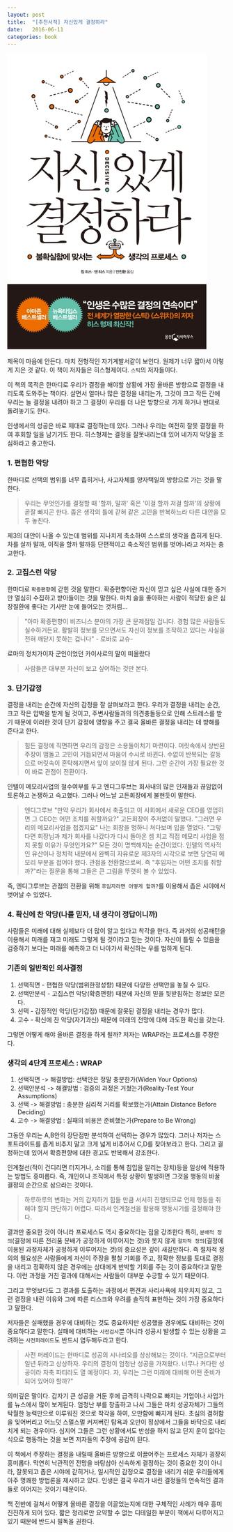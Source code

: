 ```yaml
---
layout: post
title:  "[추천서적] 자신있게 결정하라"
date:   2016-06-11
categories: book
---
```


![decisive](/assets/images/decisive.jpg)

제목이 마음에 안든다. 마치 전형적인 자기계발서같이 보인다. 원제가 너무 짧아서 이렇게 지은 것 같다.
이 책이 저자들은 히스형제이다. `스틱`의 저자들이다.

이 책의 목적은 한마디로 우리가 결정을 해야할 상황에 가장 올바른 방향으로 결정을 내리도록 도와주는 책이다.
살면서 얼마나 많은 결정을 내리는가, 그것이 크고 작든 간에 우리는 늘 결정을 내려야 하고 그 결정이 우리를 더 나은 방향으로 가게 하거나 반대로 돌려놓기도 한다.

인생에서의 성공은 바로 제대로 결정하는데 있다. 그러나 우리는 여전히 잘못 결정을 하여 후회할 일을 남기기도 한다.
히스형제는 결정을 잘못내리는데 있어 네가지 악당을 조심하라고 충고한다.

### 1. 편협한 악당

한마디로 선택의 범위를 너무 좁히거나, 사고자체를 양자택일의 방향으로 가는 것을 말한다.

>우리는 무엇인가를 결정할 때 '할까, 말까' 혹은 '이걸 할까 저걸 할까'의 상황에 곧잘 빠지곤 한다. 좁은 생각의 틀에 갇혀 같은 고민을 반복하느라 다른 대안을 모두 놓친다.

제3의 대안이 나올 수 있는데 범위를 지나치게 축소하여 스스로의 생각을 좁히게 된다. 차를 살까 말까, 이직을 할까 말까등 단편적이고 축소적인 범위를 벗어나라고 저자는 충고한다.

### 2. 고집스런 악당

한마디로 `확증편향`에 갇힌 것을 말한다. 확증편향이란 자신이 믿고 싶은 사실에 대한 증거만 열심히 수집하고 받아들이는 것을 말한다.
마치 술을 좋아하는 사람이 적당한 술은 심장질환에 좋다는 기사만 눈에 들어오는 것처럼...

>"아마 확증편향이 비즈니스 분야의 가장 큰 문제점일 겁니다. 경험 많은 사람들도 실수하거든요. 활발히 정보를 모으면서도 자신이 정보를 조작하고 있다는 사실을 전혀 깨닫지 못하는 겁니다" - 로바로 교슈-

로마의 정치가이자 군인이었던 카이사르의 말이 떠올랐다

>사람들은 대부분 자신이 보고 싶어하는 것만 본다.


### 3. 단기감정

결정을 내리는 순간에 자신의 감정을 잘 살펴보라고 한다. 우리가 결정을 내리는 순간, 크고 작은 압박을 받게 될 것이고, 주변사람들과의 의견충돌등으로 인해 스트레스를 받기 때문에 이러한 것이 단기 감정에 영향을 주고 결국 올바른 결정을 내리는 데 방해를 준다고 한다.

>힘든 결정에 직면하면 우리의 감정은 소용돌이치기 마련이다. 머릿속에서 상반된 주장이 맴돌고 고민이 거듭되면서 마음이 수시로 바뀐다. 수없이 반복되는 갈등으로 머릿속이 혼탁해지면서 앞이 보이질 않게 된다. 그런 순간이 가장 필요한 것이 바로 관점이 전환이다.

인텔이 메모리사업의 철수여부를 두고 엔디그루브는 회사내의 많은 인재들과 끊임없이 토론하고 논쟁하고 숙고했다.
그러나 어느날 고든회장에게 불현듯이 말한다.

>엔디그루브 "만약 우리가 회사에서 축출되고 이 사회에서 새로운 CEO를 영업히면 그 CEO는 어떤 조치를 취할까요?" 고든회장이 주저없이 말했다. "그러면 우리의 메모리사업을 접겠지요"
나는 회장을 멍하니 쳐다보며 입을 열었다.
"그렇다면 회장님과 제가 회사를 나갔다가 다시 돌아온 셈 치고 직접 메모리 사업을 접지 못할 이유가 무엇인가요?"
모든 것이 명백해지는 순간이었다. 인텔의 역사적인 유산이나 정치적 내분에서 완벽히 자유로운 제3자의 시각으로 보면 당연히 메모리 부분을 접어야 했다.
관점을 전환함으로써. 즉 "후임자는 어떤 조치를 취할까?"라는 질문을 통해 그들은 큰 그림을 뚜렷히 볼 수 있었다.

즉, 엔디그루브는 관점의 전환을 위해 `후임자라면 어떻게 할까?`를 이용해서 좁은 시야에서 벗어날 수 있었다.

### 4. 확신에 찬 악당(나를 믿자, 내 생각이 정답이니까)

사람들은 미래에 대해 실제보다 더 많이 알고 있다고 착각을 한다. 즉 과거의 성공패턴을 이용해서 미래를 재고 미래도 그렇게 될 것이라고 믿는 것이다.
자신이 틀릴 수 있음을 검증하기 보다는 미래를 예측하고 더 나아가서 확신하는 우를 범하게 된다.


### 기존의 일반적인 의사결정

1. 선택직면  - 편협한 악당(범위한정성향) 때문에 다양한 선택안을 놓칠 수 있다.
1. 선택안분석 - 고집스런 악당(확증편향) 때문에 자신의 믿을 뒷받침하는 정보만 모은다.
1. 선택 - 감정적인 악당(단기감정) 때문에 잘못된 결정을 내리는 경우가 많다.
1. 고수 - 확신에 찬 악당(자기과신) 때문에 미래의 전망에 대해 과도한 확신을 갖는다.

그렇면 어떻게 해야 올바른 결정을 하게 될까? 저자는 WRAP라는 프로세스를 주장한다.

### 생각의 4단계 프로세스 : WRAP

1. 선택직면 -> 해결방법:  선택안은 정말 충분한가(Widen Your Options)
1. 선택안분석 -> 해결방법 : 검증의 과정은 거쳤는가(Reality-Test Your Assumptions)
1. 선택 -> 해결방법 : 충분한 심리적 거리를 확보했는가(Attain Distance Before Deciding)
1. 고수 -> 해결방법 : 실패의 비용은 준비했는가(Prepare to Be Wrong)

그동안 우리는 A,B안의 장단점만 분석하여 선택하는 경우가 많았다. 그러나 저자는 스포트라이트를 좁게 비추지 말고 크게 넓게 비추어서
C,D를 찾아보라고 한다.
그리고 결정하는데 있어서 확증편향에 대한 경고도 반복해서 강조한다.

인계철선(적이 건디리면 터지거나, 소리를 통해 침입을 알리는 장치)등을 일상에 적용하는 방법도 흥미롭다.
즉, 개인이나 조직에서 특정 상황이 발생하면 그것을 행동의 바꿀 결정의 순간으로 삼으라는 것이다.

>하루하루의 변화는 거의 감지하기 힘들 만큼 서서히 진행되므로 언제 행동을 취해야 할지 판단하기 어렵다. 따라서 인계철선을 활용해 행동시기를 결정해야 한다.


결과만 중요한 것이 아니라 프로세스도 역시 중요하다는 점을 강조한다
특히, `분배적 정의`(결정에 따른 전리품 분배가 공정하게 이루어지는 것)와 못지 않게 `절차적 정의`(결정에 이용된 과정자체가 공정하게 이루어지는 것)의 중요성은 깊이 새길만하다. 즉 절차적 정의의 필요성은 사람들에게 자신이 주장을 펼칠 기회를 주고, 정확한 정보를 토대로 결정을 내리고 정확하지 않은 경우에는 상대에게 반박할 기회를 주는 것이 중요하다고 말한다. 이런 과정을 거친 결과에 대해서는 사람들이 대부분 수긍할 수 있기 때문이다.

그리고 무엇보다도 그 결과를 도출하는 과정에서 편견과 사리사욕에 치우치지 않고, 그런 결정을 내린 이유와 그에 따른 리스크와 우려를 솔직히 표현하는 것이
가장 중요하다고 말한다.

저자들은 실패했을 경우에 대비하는 것도 중요하지만 성공했을 경우에도 대비하는 것이 중요하다고 말한다.
실패에 대비하는 `사전검사`뿐 아니라 성공시 발생할 수 있는 상황을 고려하는 `사전퍼레이드`도 반드시 염두해두라고 한다.

>사전 퍼레이드는 한마디로 성공의 시나리오를 상상해보는 것이다. “지금으로부터 일년 뒤라고 상상하자. 우리의 결정이 엄청난 성공을 가져왔다. 너무나 커다란 성공이라 자축 파티라도 열 예정이다. 자, 우리는 그런 미래에 대비해 어떤 준비가 되어 있어야 할까?"

의미깊은 말이다. 갑자기 큰 성공을 거둔 후에 급격히 나락으로 빠지는 기업이나 사업가를 뉴스에서 많이 보게된다.
엄청난 부를 창출하고 나서 그들은 마치 성공자체가 그들의 탁월한 능력만으로 이루워진 것으로 착각을 하여, 오만함에 빠지게 된다.
초심의 겸허함을 잊어버리고 어느덧 스멀스멀 커져버린 탐욕과 오만이 정상에서 그들을 바닥으로 내리치게 되는 경우이다.
심지어 그들은 그런 상황에서도 반성을 하지 않고 단지 운이 없다는 식으로 행동하는 것을 보면 저자들의 주장에 공감이 된다.

이 책에서 주장하는 결정을 내릴때 올바른 방향으로 이끌어주는 프로세스 자체가 굉장히 흥미롭다. 막연히 낙관적인 전망을 바탕삼아 신속하게 결정하는 것이 중요한 것이 아니라, 잘못되고 좁은 시야에 갇히거나, 일시적인 감정으로 결정을 내리기 쉬운 우리들에게 아주 명쾌한 방법론을 제시하고 있다.
인생은 결국 우리가 내린 결정들의 연속적인 결과들로 이어지는 것이기 때문이다.

책 전반에 걸쳐서 어떻게 올바른 결정을 이끌었는지에 대한 구체적인 사례가 매우 흥미진진하게 되어 있다.
짧은 정리로만 요약할 수 없는 디테일한 부분이 책에서 다루어지고 있기 때문에 반드시 필독을 권한다.  
